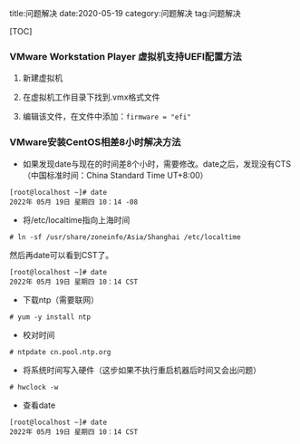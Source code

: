 title:问题解决
date:2020-05-19
category:问题解决
tag:问题解决

[TOC]

### VMware Workstation Player 虚拟机支持UEFI配置方法

1. 新建虚拟机

2. 在虚拟机工作目录下找到.vmx格式文件

3. 编辑该文件，在文件中添加：`firmware = "efi"`

### VMware安装CentOS相差8小时解决方法

- 如果发现date与现在的时间差8个小时，需要修改。date之后，发现没有CTS（中国标准时间：China Standard Time UT+8:00）

```
[root@localhost ~]# date
2022年 05月 19日 星期四 10：14 -08
```

- 将/etc/localtime指向上海时间

```
# ln -sf /usr/share/zoneinfo/Asia/Shanghai /etc/localtime
```

然后再date可以看到CST了。

```
[root@localhost ~]# date
2022年 05月 19日 星期四 10：14 CST
```

- 下载ntp（需要联网）

```
# yum -y install ntp
```

- 校对时间

```
# ntpdate cn.pool.ntp.org
```

- 将系统时间写入硬件（这步如果不执行重启机器后时间又会出问题）

```
# hwclock -w
```
- 查看date

```
[root@localhost ~]# date
2022年 05月 19日 星期四 10：14 CST
```